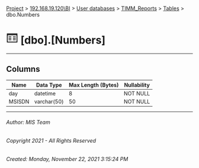 #### 

[Project](../../../../index.md) > [192.168.19.120\\BI](../../../index.md) > [User databases](../../index.md) > [TIMM_Reports](../index.md) > [Tables](Tables.md) > dbo.Numbers

# ![Tables](../../../../Images/Table32.png) [dbo].[Numbers]

---

## <a name="#columns"></a>Columns

| Name | Data Type | Max Length (Bytes) | Nullability |
|---|---|---|---|
| day | datetime | 8 | NOT NULL |
| MSISDN | varchar(50) | 50 | NOT NULL |


---

###### Author:  MIS Team

###### Copyright 2021 - All Rights Reserved

###### Created: Monday, November 22, 2021 3:15:24 PM

